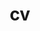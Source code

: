 ---
layout: cv
permalink: /cv/
title: cv
nav: true
nav_order: 5
cv_pdf: https://manuflores.github.io/assets/pdf/cv_efb_2024.pdf # you can also use external links here
description: 
toc:
  sidebar: left
---